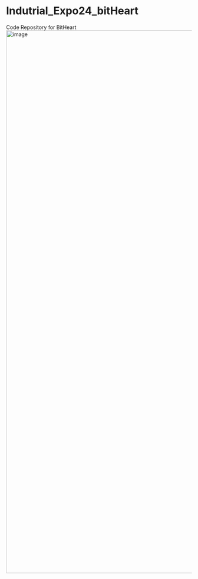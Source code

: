 # Indutrial_Expo24_bitHeart
Code Repository for BitHeart
<img width="1470" alt="image" src="https://github.com/user-attachments/assets/b665a775-c3db-491d-b5be-acb4c0de0666">


